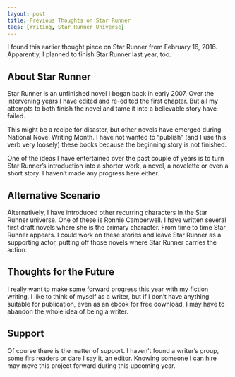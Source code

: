 ```yaml
---
layout: post
title: Previous Thoughts on Star Runner
tags: [Writing, Star Runner Universe]
---
```


I found this earlier thought piece on Star Runner from February 16, 2016. Apparently, I planned to finish Star Runner last year, too.

## About Star Runner

Star Runner is an unfinished novel I began back in early 2007. Over the intervening years I have edited and re-edited the first chapter. But all my attempts to both finish the novel and tame it into a believable story have failed.

This might be a recipe for disaster, but other novels have emerged during National Novel Writing Month. I have not wanted to “publish” (and I use this verb very loosely) these books because the beginning story is not finished.

One of the ideas I have entertained over the past couple of years is to turn Star Runner’s introduction into a shorter work, a novel, a novelette or even a short story. I haven’t made any progress here either.

## Alternative Scenario

Alternatively, I have introduced other recurring characters in the Star Runner universe. One of these is Ronnie Camberwell. I have written several first draft novels where she is the primary character. From time to time Star Runner appears. I could work on these stories and leave Star Runner as a supporting actor, putting off those novels where Star Runner carries the action.

## Thoughts for the Future

I really want to make some forward progress this year with my fiction writing. I like to think of myself as a writer, but if I don’t have anything suitable for publication, even as an ebook for free download, I may have to abandon the whole idea of being a writer.

## Support

Of course there is the matter of support. I haven’t found a writer’s group, some firs readers or dare I say it, an editor. Knowing someone I can hire may move this project forward during this upcoming year.
